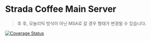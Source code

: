 # Strada Coffee Main Server

> 추 후, 모놀리틱 방식이 아닌 MSA로 갈 경우 형태가 변경될 수 있습니다.

[![Coverage Status](https://coveralls.io/repos/github/wnsgml972/SpringBootServer/badge.svg)](https://coveralls.io/github/wnsgml972/SpringBootServer)
